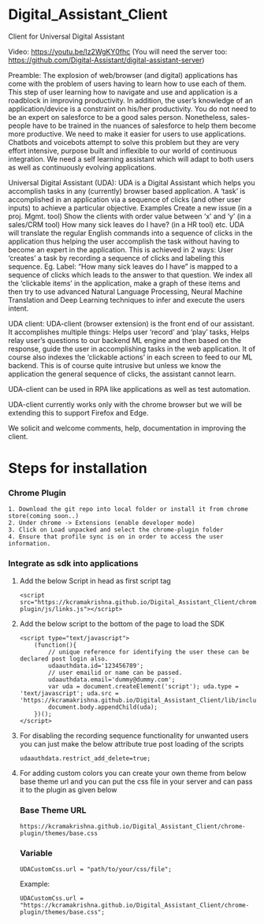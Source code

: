# Digital_Assistant_Client

Client for Universal Digital Assistant

Video: https://youtu.be/Iz2WgKY0fhc
(You will need the server too: https://github.com/Digital-Assistant/digital-assistant-server)

Preamble: The explosion of web/browser (and digital) applications has come with the problem of users having to learn how
to use each of them. This step of user learning how to navigate and use and application is a roadblock in improving
productivity. In addition, the user’s knowledge of an application/device is a constraint on his/her productivity. You do
not need to be an expert on salesforce to be a good sales person. Nonetheless, sales-people have to be trained in the
nuances of salesforce to help them become more productive. We need to make it easier for users to use applications.
Chatbots and voicebots attempt to solve this problem but they are very effort intensive, purpose built and inflexible to
our world of continuous integration. We need a self learning assistant which will adapt to both users as well as
continuously evolving applications.

Universal Digital Assistant (UDA):
UDA is a Digital Assistant which helps you accomplish tasks in any (currently) browser based application. A ‘task’ is
accomplished in an application via a sequence of clicks (and other user inputs) to achieve a particular objective.
Examples Create a new issue (in a proj. Mgmt. tool)
Show the clients with order value between ‘x’ and ‘y’ (in a sales/CRM tool)
How many sick leaves do I have? (in a HR tool) etc. UDA will translate the regular English commands into a sequence of
clicks in the application thus helping the user accomplish the task without having to become an expert in the
application. This is achieved in 2 ways:
User ‘creates’ a task by recording a sequence of clicks and labeling this sequence. Eg. Label:  “How many sick leaves do
I have” is mapped to a sequence of clicks which leads to the answer to that question. We index all the ‘clickable items’
in the application, make a graph of these items and then try to use advanced Natural Language Processing, Neural Machine
Translation and Deep Learning techniques to infer and execute the users intent.

UDA client:
UDA-client (browser extension) is the front end of our assistant. It accomplishes multiple things:
Helps user ‘record’ and ‘play’ tasks, Helps relay user’s questions to our backend ML engine and then based on the
response, guide the user in accomplishing tasks in the web application. It of course also indexes the ‘clickable
actions’ in each screen to feed to our ML backend. This is of course quite intrusive but unless we know the application
the general sequence of clicks, the assistant cannot learn.

UDA-client can be used in RPA like applications as well as test automation.

UDA-client currently works only with the chrome browser but we will be extending this to support Firefox and Edge.

We solicit and welcome comments, help, documentation in improving the client.

# Steps for installation

### Chrome Plugin

```
1. Download the git repo into local folder or install it from chrome store(coming soon..)
2. Under chrome -> Extensions (enable developer mode) 
3. Click on Load unpacked and select the chrome-plugin folder
4. Ensure that profile sync is on in order to access the user information.
```

### Integrate as sdk into applications

1. Add the below Script in head as first script tag
    ```
    <script src="https://kcramakrishna.github.io/Digital_Assistant_Client/chrome-plugin/js/links.js"></script>
    ```
2. Add the below script to the bottom of the page to load the SDK
    ```
    <script type="text/javascript">
        (function(){
            // unique reference for identifying the user these can be declared post login also.
            udaauthdata.id='123456789';
            // user emailid or name can be passed.
            udaauthdata.email='dummy@dummy.com';
            var uda = document.createElement('script'); uda.type = 'text/javascript'; uda.src = 'https://kcramakrishna.github.io/Digital_Assistant_Client/lib/include.js';
            document.body.appendChild(uda);
        })();
    </script>
    ```
3. For disabling the recording sequence functionality for unwanted users you can just make the below attribute true post
   loading of the scripts
    ```
    udaauthdata.restrict_add_delete=true;
    ```
4. For adding custom colors you can create your own theme from below base theme url and you can put the css file in your
   server and can pass it to the plugin as given below

   ### Base Theme URL
    ```
    https://kcramakrishna.github.io/Digital_Assistant_Client/chrome-plugin/themes/base.css 
    ```

   ### Variable
   ```
   UDACustomCss.url = "path/to/your/css/file";
   ```
   
   Example:
    ```
    UDACustomCss.url = "https://kcramakrishna.github.io/Digital_Assistant_Client/chrome-plugin/themes/base.css";
    ```

